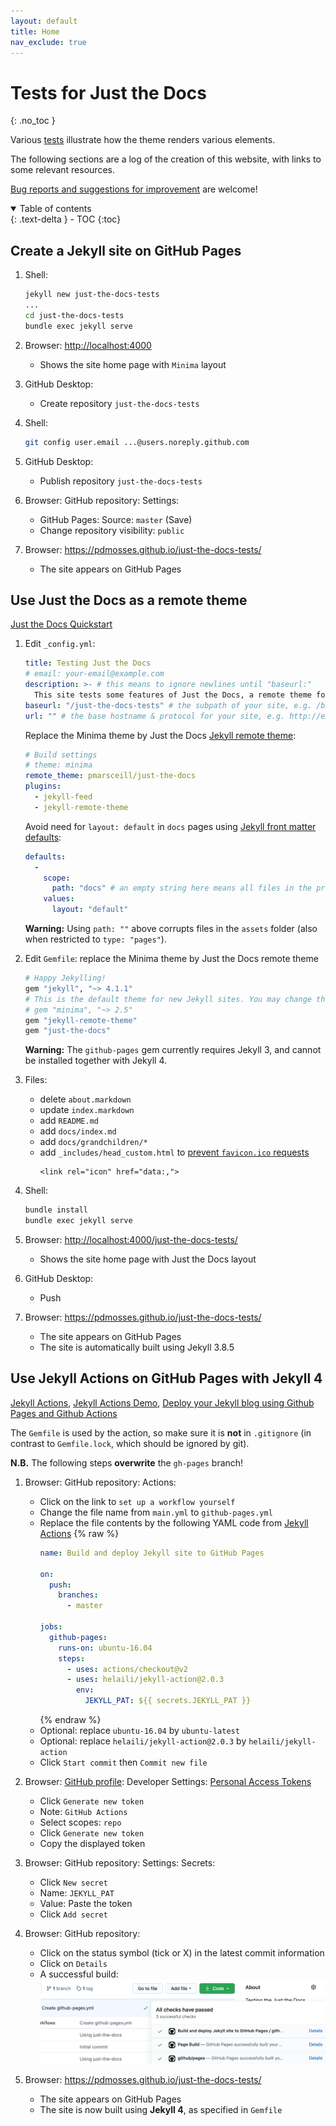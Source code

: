```yaml
---
layout: default
title: Home
nav_exclude: true
---
```


# Tests for Just the Docs
{: .no_toc }

Various [tests](docs/) illustrate how the theme renders various elements.

The following sections are a log of the creation of this website, with links to some relevant resources.

[Bug reports and suggestions for improvement](https://github.com/pdmosses/just-the-docs-tests/issues) are welcome!

<details open markdown="block">
   <summary>
     Table of contents
   </summary>
   {: .text-delta }
 - TOC
 {:toc}
 </details>


## Create a Jekyll site on GitHub Pages

1.  Shell:
    ```sh
    jekyll new just-the-docs-tests
    ...
    cd just-the-docs-tests
    bundle exec jekyll serve
    ```

2.  Browser: <http://localhost:4000>
    - Shows the site home page with `Minima` layout

3.  GitHub Desktop:
    - Create repository `just-the-docs-tests`

4.  Shell:
    ```sh
    git config user.email ...@users.noreply.github.com
    ```
    
5.  GitHub Desktop:
    - Publish repository `just-the-docs-tests`

6.  Browser: GitHub repository: Settings:
    - GitHub Pages: Source: `master` (Save)
    - Change repository visibility: `public`

7. Browser: <https://pdmosses.github.io/just-the-docs-tests/>
    - The site appears on GitHub Pages

## Use Just the Docs as a remote theme

[Just the Docs Quickstart]

1.  Edit `_config.yml`:
    ```yaml
    title: Testing Just the Docs
    # email: your-email@example.com
    description: >- # this means to ignore newlines until "baseurl:"
      This site tests some features of Just the Docs, a remote theme for Jekyll on GitHub Pages.
    baseurl: "/just-the-docs-tests" # the subpath of your site, e.g. /blog
    url: "" # the base hostname & protocol for your site, e.g. http://example.com
    ```
    
    Replace the Minima theme by Just the Docs [Jekyll remote theme]\:
    ```yaml
    # Build settings
    # theme: minima
    remote_theme: pmarsceill/just-the-docs
    plugins:
      - jekyll-feed
      - jekyll-remote-theme
    ```
    
    Avoid need for `layout: default` in `docs` pages using [Jekyll front matter defaults]\:
    ```yaml
    defaults:
      -
        scope:
          path: "docs" # an empty string here means all files in the project
        values:
          layout: "default"
    ```
    **Warning:** Using `path: ""` above corrupts files in the `assets` folder (also when restricted to `type: "pages"`).

2.  Edit `Gemfile`: replace the Minima theme by Just the Docs remote theme
    ```ruby
    # Happy Jekylling!
    gem "jekyll", "~> 4.1.1"
    # This is the default theme for new Jekyll sites. You may change this to anything you like.
    # gem "minima", "~> 2.5"
    gem "jekyll-remote-theme"
    gem "just-the-docs"
    ```
    **Warning:** The `github-pages` gem currently requires Jekyll 3, and cannot be installed together with Jekyll 4.

3.  Files:
    - delete `about.markdown`
    - update `index.markdown`
    - add `README.md`
    - add `docs/index.md`
    - add `docs/grandchildren/*`
    - add `_includes/head_custom.html` to [prevent `favicon.ico` requests]
      ```
      <link rel="icon" href="data:,">
      ```
    
4.  Shell:
    ```sh
    bundle install
    bundle exec jekyll serve
    ```

5.  Browser: <http://localhost:4000/just-the-docs-tests/>
    - Shows the site home page with Just the Docs layout

6.  GitHub Desktop:
    - Push

7.  Browser: <https://pdmosses.github.io/just-the-docs-tests/>
    - The site appears on GitHub Pages
    - The site is automatically built using Jekyll 3.8.5

## Use Jekyll Actions on GitHub Pages with Jekyll 4

[Jekyll Actions], [Jekyll Actions Demo], [Deploy your Jekyll blog using Github Pages and Github Actions]

The `Gemfile` is used by the action, so make sure it is **not** in `.gitignore`
(in contrast to `Gemfile.lock`, which should be ignored by git).

**N.B.** The following steps **overwrite** the `gh-pages` branch!

1.  Browser: GitHub repository: Actions:
    - Click on the link to `set up a workflow yourself`
    - Change the file name from `main.yml` to `github-pages.yml`
    - Replace the file contents by the following YAML code from [Jekyll Actions]
      {% raw %}
      ```yaml
      name: Build and deploy Jekyll site to GitHub Pages

      on:
        push:
          branches:
            - master

      jobs:
        github-pages:
          runs-on: ubuntu-16.04
          steps:
            - uses: actions/checkout@v2
            - uses: helaili/jekyll-action@2.0.3
              env:
                JEKYLL_PAT: ${{ secrets.JEKYLL_PAT }}
      ```
      {% endraw %}
    - Optional: replace `ubuntu-16.04` by `ubuntu-latest`
    - Optional: replace `helaili/jekyll-action@2.0.3` by `helaili/jekyll-action`
    - Click `Start commit` then `Commit new file`

2.  Browser: [GitHub profile]\: Developer Settings: [Personal Access Tokens]
    - Click `Generate new token`
    - Note: `GitHub Actions`
    - Select scopes: `repo`
    - Click `Generate new token`
    - Copy the displayed token

3.  Browser: GitHub repository: Settings: Secrets:
    - Click `New secret`
    - Name: `JEKYLL_PAT`
    - Value: Paste the token
    - Click `Add secret`

4. Browser: GitHub repository:
    - Click on the status symbol (tick or X) in the latest commit information
    - Click on `Details`
    - A successful build: ![screenshot](assets/images/workflow-details.png)

5.  Browser: <https://pdmosses.github.io/just-the-docs-tests/>
    - The site appears on GitHub Pages
    - The site is now built using **Jekyll 4**, as specified in `Gemfile`


[Just the Docs Quickstart]: https://pmarsceill.github.io/just-the-docs/#quick-start-use-as-a-github-pages-remote-theme

[Jekyll remote theme]: https://github.com/benbalter/jekyll-remote-theme

[Jekyll front matter defaults]: https://jekyllrb.com/docs/configuration/front-matter-defaults/

[Prevent `favicon.ico` requests]: https://stackoverflow.com/questions/1321878/how-to-prevent-favicon-ico-requests

[Jekyll Actions]: https://jekyllrb.com/docs/continuous-integration/github-actions/

[Jekyll Actions Demo]: https://github.com/MichaelCurrin/jekyll-actions-quickstart

[Deploy your Jekyll blog using Github Pages and Github Actions]: https://sujaykundu.com/blog/post/deploy-jekyll-using-github-pages-and-github-actions#/

[GitHub Profile]: https://github.com/settings/profile

[Personal Access Tokens]: https://github.com/settings/tokens
